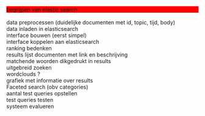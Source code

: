<div style="background-color: red">begrijpen van elastic search</div><br>
data preprocessen (duidelijke documenten met id, topic, tijd, body) <br>
data inladen in elasticsearch <br>
interface bouwen (eerst simpel) <br>
interface koppelen aan elasticsearch <br>
ranking bedenken <br>
results lijst documenten met link en beschrijving <br>
matchende woorden dikgedrukt in results <br>
uitgebreid zoeken <br>
wordclouds ?  <br>
grafiek met informatie over results <br>
Faceted search (obv categories) <br>
aantal test queries opstellen <br>
test queries testen <br>
systeem evalueren <br>
